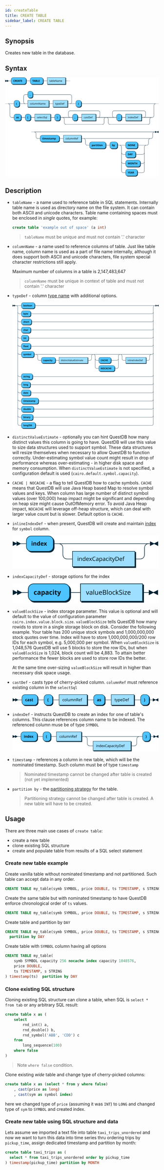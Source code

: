 ```yaml
---
id: createTable
title: CREATE TABLE
sidebar_label: CREATE TABLE
---
```


## Synopsis
 
Creates new table in the database.  

## Syntax

![alt-text](assets/create-table.svg)

## Description

* `tableName` - a name used to reference table in SQL statements. Internally table name is used as directory name on the file system. It can contain both
ASCII and unicode characters. Table name containing spaces must be enclosed in _single_ quotes, for example:

    ```sql
    create table 'example out of space' (a int)
    ```
  > `tableName` must be unique and must not contain '.' character
      
* `columnName` - a name used to reference columns of table. Just like table name, column name is used as a part of file name internally, although it does support
both ASCII and unicode characters, file system special character restrictions still apply.

  Maximum number of columns in a table is 2,147,483,647
  
  > `columnName` must be unique in context of table and must not contain '.' character

* `typeDef` - column [type name](datatypes.md) with additional options. 

  ![alt-text](assets/column-type-def.svg)

* `distinctValueEstimate` - optionally you can hint QuestDB how many distinct values this column is going to have. QuestDB will
use this value to size data structures used to support symbol. These data structures will resize themselves when necessary to allow
QuestDB to function correctly. Under-estimating symbol value count might result in drop of performance whereas over-estimating - in
higher disk space and memory consumption. When `distinctValueEstimate` is not specified, a configuration default is used (`cairo.default.symbol.capacity`). 


* `CACHE | NOCACHE` - a flag to tell QuestDB how to cache symbols. `CACHE` means that QuestDB will use Java Heap based Map to resolve symbol
values and keys. When column has large number of distinct symbol values (over 100,000) heap impact might be significant and depending on
heap size might cause OutOfMemory error. To avoid Java Heap impact, `NOCACHE` will leverage off-heap structure, which can deal with larger value
count but is slower. Default option is `CACHE`.

* `inlineIndexDef` - when present, QuestDB will create and maintain [index](sqlINDEX.md) for `symbol` column.

  ![alt-text](assets/inline-index-def.svg)

* `indexCapacityDef` - storage options for the index

  ![alt-text](assets/index-capacity-def.svg)

* `valueBlockSize` - index storage parameter. This value is optional and will default to the value of configuration parameter `cairo.index.value.block.size`.
`valueBlockSize` tells QuestDB how many rowids to store in a single storage block on disk. Consider the following example.
Your table has 200 unique stock symbols and 1,000,000,000 stock quotes over time. Index will have to store 1,000,000,000/200 
row IDs for each symbol, e.g. 5,000,000 per symbol. When `valueBlockSize` is 1,048,576 QuestDB will use 5 blocks to store the row IDs, but when `valueBlockSize` is 1,024,
block count will be 4,883. To attain better performance the fewer blocks are used to store row IDs the better.

  At the same time over-sizing `valueBlockSize` will result in higher than necessary disk space usage. 

* `castDef` - casts type of cherry-picked column. `columnRef` must reference existing column in the `selectSql`

  ![alt-text](assets/cast-def.svg)
  
* `indexDef` - instructs QuestDB to create an index for one of table's columns. This clause references column name to be indexed.
  The referenced column muse be of type `SYMBOL`

  ![alt-text](assets/index-def.svg)
  
* `timestamp` - references a column in new table, which will be the nominated timestamp. Such column must be of type `timestamp`

  > Nominated timestamp cannot be changed after table is created (not yet implemented)

* `partition by` - the [partitioning strategy](partitions.md) for the table.

  > Partitioning strategy cannot be changed after table is created. A new table will have to be created.

  
## Usage

There are three main use cases of `create table`: 
* create a new table
* clone existing SQL structure
* create and populate table from results of a SQL select statement

### Create new table example

Create vanilla table without nominated timestamp and not partitioned. Such table can accept data in any order.

```sql
CREATE TABLE my_table(symb SYMBOL, price DOUBLE, ts TIMESTAMP, s STRING)
```

Create the same table but with nominated timestamp to have QuestDB enforce chronological order of `ts` values.

```sql
CREATE TABLE my_table(symb SYMBOL, price DOUBLE, ts TIMESTAMP, s STRING) timestamp(ts)
```

Create table and partition by `DAY`

```sql
CREATE TABLE my_table(symb SYMBOL, price DOUBLE, ts TIMESTAMP, s STRING) timestamp(ts)
  partition by DAY
```

Create table with `SYMBOL` column having all options

```sql
CREATE TABLE my_table(
    symb SYMBOL capacity 256 nocache index capacity 1048576, 
    price DOUBLE, 
    ts TIMESTAMP, s STRING
) timestamp(ts)  partition by DAY
``` 

### Clone existing SQL structure

Cloning existing SQL structure can clone a table, when SQL is `select * from tab`  or any arbitrary SQL result:

```sql
create table x as (
    select 
        rnd_int() a,
        rnd_double() b,
        rnd_symbol('ABB', 'CDD') c
    from
        long_sequence(100)
    where false
)
```

> Note `where false` condition.

Clone existing _wide_ table and change type of cherry-picked columns:

```sql
create table x as (select * from y where false)
    , cast(price as long)
    , cast(sym as symbol index)
```

here we changed type of `price` (assuming it was `INT`) to `LONG` and changed type of `sym` to `SYMBOL` and created index.

### Create new table using SQL structure and data

Lets assume we imported a text file into table `taxi_trips_unordered` and now we want to turn this data into time series thru
ordering trips by `pickup_time`, assign dedicated timestamp and partition by month:

```sql
create table taxi_trips as (
  select * from taxi_trips_unordered order by pickup_time
) timestamp(pickup_time) partition by MONTH
```
